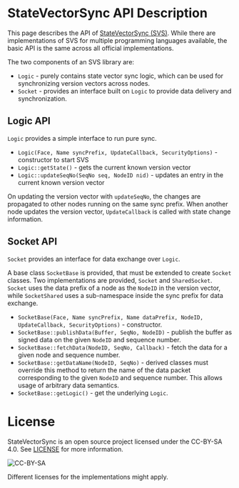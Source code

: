 # StateVectorSync API Description

This page describes the API of [StateVectorSync (SVS)](README.md). While there are implementations of SVS for multiple programming languages available, the basic API is the same across all official implementations.

The two components of an SVS library are:
* `Logic` - purely contains state vector sync logic, which can be used for synchronizing version vectors across nodes.
* `Socket` - provides an interface built on `Logic` to provide data delivery and synchronization.

## Logic API

`Logic` provides a simple interface to run pure sync.

* `Logic(Face, Name syncPrefix, UpdateCallback, SecurityOptions)` - constructor to start SVS
* `Logic::getState()` - gets the current known version vector
* `Logic::updateSeqNo(SeqNo seq, NodeID nid)` - updates an entry in the current known version vector

On updating the version vector with `updateSeqNo`, the changes are propagated to other nodes running on the same sync prefix. When another node updates the version vector, `UpdateCallback` is called with state change information.

## Socket API

`Socket` provides an interface for data exchange over `Logic`.

A base class `SocketBase` is provided, that must be extended to create `Socket` classes. Two implementations are provided, `Socket` and `SharedSocket`. `Socket` uses the data prefix of a node as the `NodeID` in the version vector, while `SocketShared` uses a sub-namespace inside the sync prefix for data exchange.

* `SocketBase(Face, Name syncPrefix, Name dataPrefix, NodeID, UpdateCallback, SecurityOptions)` - constructor.
* `SocketBase::publishData(Buffer, SeqNo, NodeID)` - publish the buffer as signed data on the given `NodeID` and sequence number.
* `SocketBase::fetchData(NodeID, SeqNo, Callback)` - fetch the data for a given node and sequence number.
* `SocketBase::getDataName(NodeID, SeqNo)` - derived classes must override this method to return the name of the data packet corresponding to the given `NodeID` and sequence number. This allows usage of arbitrary data semantics.
* `SocketBase::getLogic()` - get the underlying `Logic`.

# License
StateVectorSync is an open source project licensed under the CC-BY-SA 4.0. See [LICENSE](./LICENSE) for more information.

![CC-BY-SA](https://mirrors.creativecommons.org/presskit/buttons/88x31/svg/by-sa.svg)

Different licenses for the implementations might apply.
